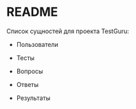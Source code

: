# README

Список сущностей для проекта TestGuru:

* Пользователи

* Тесты

* Вопросы

* Ответы

* Результаты